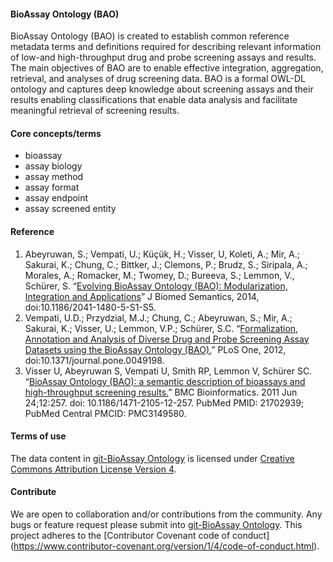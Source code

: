 #### BioAssay Ontology (BAO)
BioAssay Ontology (BAO) is created to establish common reference metadata terms and definitions required for describing relevant information of low-and high-throughput drug and probe screening assays and results. The main objectives of BAO are to enable effective integration, aggregation, retrieval, and analyses of drug screening data. BAO is a formal OWL-DL ontology and captures deep knowledge about screening assays and their results enabling classifications that enable data analysis and facilitate meaningful retrieval of screening results. 

#### Core concepts/terms
* bioassay
* assay biology
* assay method
* assay format
* assay endpoint
* assay screened entity

#### Reference
1. Abeyruwan, S.; Vempati, U.; Küçük, H.; Visser, U, Koleti, A.; Mir, A.; Sakurai, K.; Chung, C.; Bittker, J.; Clemons, P.; Brudz, S.; Siripala, A.; Morales, A.; Romacker, M.; Twomey, D.; Bureeva, S.; Lemmon, V., Schürer, S. “[Evolving BioAssay Ontology (BAO): Modularization, Integration and Applications](http://www.ncbi.nlm.nih.gov/pmc/articles/PMC4108877/)” J Biomed Semantics, 2014, doi:10.1186/2041-1480-5-S1-S5. 
2. Vempati, U.D.; Przydzial, M.J.; Chung, C.; Abeyruwan, S.; Mir, A.; Sakurai, K.; Visser, U.; Lemmon, V.P.; Schürer, S.C. “[Formalization, Annotation and Analysis of Diverse Drug and Probe Screening Assay Datasets using the BioAssay Ontology (BAO).](http://journals.plos.org/plosone/article?id=10.1371/journal.pone.0049198)” PLoS One, 2012, doi:10.1371/journal.pone.0049198.
3. Visser U, Abeyruwan S, Vempati U, Smith RP, Lemmon V, Schürer SC. “[BioAssay Ontology (BAO): a semantic description of bioassays and high-throughput screening results.](http://www.ncbi.nlm.nih.gov/pmc/articles/PMC3149580/)” BMC Bioinformatics. 2011 Jun 24;12:257. doi: 10.1186/1471-2105-12-257.
PubMed PMID: 21702939; PubMed Central PMCID: PMC3149580.

#### Terms of use
The data content in [git-BioAssay Ontology](https://github.com/BioAssayOntology) is licensed under [Creative Commons Attribution License Version 4](https://creativecommons.org/licenses/by/4.0/).

#### Contribute
We are open to collaboration and/or contributions from the community.  Any bugs or feature request please submit into [git-BioAssay Ontology](https://github.com/BioAssayOntology).
This project adheres to the [Contributor Covenant code of conduct] (https://www.contributor-covenant.org/version/1/4/code-of-conduct.html).
